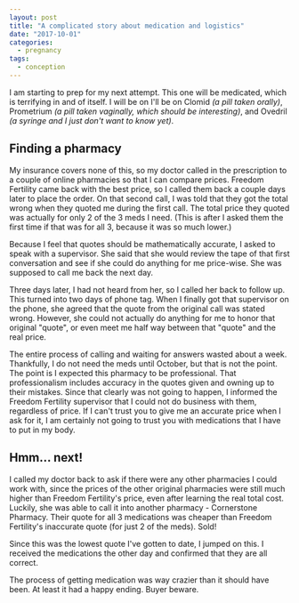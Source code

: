 ```yaml
---
layout: post
title: "A complicated story about medication and logistics"
date: "2017-10-01"
categories:
  - pregnancy
tags:
  - conception
---
```


I am starting to prep for my next attempt. This one will be medicated, which is terrifying in and of itself. I will be on I'll be on Clomid _(a pill taken orally)_, Prometrium _(a pill taken vaginally, which should be interesting)_, and Ovedril _(a syringe and I just don't want to know yet)_.

## Finding a pharmacy

My insurance covers none of this, so my doctor called in the prescription to a couple of online pharmacies so that I can compare prices. Freedom Fertility came back with the best price, so I called them back a couple days later to place the order. On that second call, I was told that they got the total wrong when they quoted me during the first call. The total price they quoted was actually for only 2 of the 3 meds I need. (This is after I asked them the first time if that was for all 3, because it was so much lower.)

Because I feel that quotes should be mathematically accurate, I asked to speak with a supervisor. She said that she would review the tape of that first conversation and see if she could do anything for me price-wise. She was supposed to call me back the next day.

Three days later, I had not heard from her, so I called her back to follow up. This turned into two days of phone tag. When I finally got that supervisor on the phone, she agreed that the quote from the original call was stated wrong. However, she could not actually do anything for me to honor that original "quote", or even meet me half way between that "quote" and the real price.

The entire process of calling and waiting for answers wasted about a week. Thankfully, I do not need the meds until October, but that is not the point. The point is I expected this pharmacy to be professional. That professionalism includes accuracy in the quotes given and owning up to their mistakes. Since that clearly was not going to happen, I informed the Freedom Fertility supervisor that I could not do business with them, regardless of price. If I can't trust you to give me an accurate price when I ask for it, I am certainly not going to trust you with medications that I have to put in my body.

## Hmm... next!

I called my doctor back to ask if there were any other pharmacies I could work with, since the prices of the other original pharmacies were still much higher than Freedom Fertility's price, even after learning the real total cost. Luckily, she was able to call it into another pharmacy - Cornerstone Pharmacy. Their quote for all 3 medications was cheaper than Freedom Fertility's inaccurate quote (for just 2 of the meds). Sold!

Since this was the lowest quote I've gotten to date, I jumped on this. I received the medications the other day and confirmed that they are all correct.

The process of getting medication was way crazier than it should have been. At least it had a happy ending. Buyer beware.
